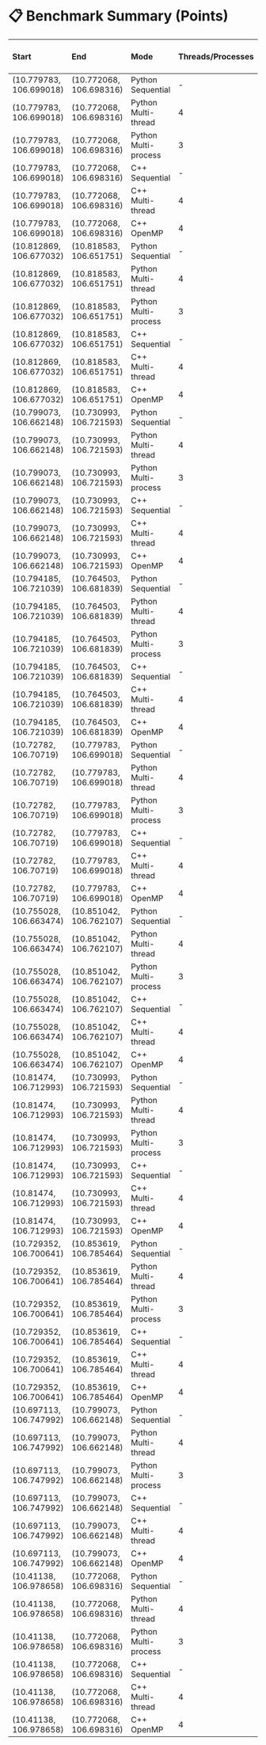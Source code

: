 # 📋 Benchmark Summary (Points)

| Start | End | Mode | Threads/Processes | Average Time (seconds) |
|:--|:--|:--|:--|:--|
| (10.779783, 106.699018) | (10.772068, 106.698316) | Python Sequential | - | 1.74 |
| (10.779783, 106.699018) | (10.772068, 106.698316) | Python Multi-thread | 4 | 1.78 |
| (10.779783, 106.699018) | (10.772068, 106.698316) | Python Multi-process | 3 | 1.81 |
| (10.779783, 106.699018) | (10.772068, 106.698316) | C++ Sequential | - | 0.01 |
| (10.779783, 106.699018) | (10.772068, 106.698316) | C++ Multi-thread | 4 | 0.01 |
| (10.779783, 106.699018) | (10.772068, 106.698316) | C++ OpenMP | 4 | 0.01 |
| (10.812869, 106.677032) | (10.818583, 106.651751) | Python Sequential | - | 1.84 |
| (10.812869, 106.677032) | (10.818583, 106.651751) | Python Multi-thread | 4 | 1.79 |
| (10.812869, 106.677032) | (10.818583, 106.651751) | Python Multi-process | 3 | 1.81 |
| (10.812869, 106.677032) | (10.818583, 106.651751) | C++ Sequential | - | 0.01 |
| (10.812869, 106.677032) | (10.818583, 106.651751) | C++ Multi-thread | 4 | 0.01 |
| (10.812869, 106.677032) | (10.818583, 106.651751) | C++ OpenMP | 4 | 0.01 |
| (10.799073, 106.662148) | (10.730993, 106.721593) | Python Sequential | - | 1.80 |
| (10.799073, 106.662148) | (10.730993, 106.721593) | Python Multi-thread | 4 | 1.83 |
| (10.799073, 106.662148) | (10.730993, 106.721593) | Python Multi-process | 3 | 1.85 |
| (10.799073, 106.662148) | (10.730993, 106.721593) | C++ Sequential | - | 0.01 |
| (10.799073, 106.662148) | (10.730993, 106.721593) | C++ Multi-thread | 4 | 0.01 |
| (10.799073, 106.662148) | (10.730993, 106.721593) | C++ OpenMP | 4 | 0.01 |
| (10.794185, 106.721039) | (10.764503, 106.681839) | Python Sequential | - | 1.80 |
| (10.794185, 106.721039) | (10.764503, 106.681839) | Python Multi-thread | 4 | 1.83 |
| (10.794185, 106.721039) | (10.764503, 106.681839) | Python Multi-process | 3 | 1.75 |
| (10.794185, 106.721039) | (10.764503, 106.681839) | C++ Sequential | - | 0.01 |
| (10.794185, 106.721039) | (10.764503, 106.681839) | C++ Multi-thread | 4 | 0.01 |
| (10.794185, 106.721039) | (10.764503, 106.681839) | C++ OpenMP | 4 | 0.01 |
| (10.72782, 106.70719) | (10.779783, 106.699018) | Python Sequential | - | 1.76 |
| (10.72782, 106.70719) | (10.779783, 106.699018) | Python Multi-thread | 4 | 1.80 |
| (10.72782, 106.70719) | (10.779783, 106.699018) | Python Multi-process | 3 | 1.81 |
| (10.72782, 106.70719) | (10.779783, 106.699018) | C++ Sequential | - | 0.01 |
| (10.72782, 106.70719) | (10.779783, 106.699018) | C++ Multi-thread | 4 | 0.01 |
| (10.72782, 106.70719) | (10.779783, 106.699018) | C++ OpenMP | 4 | 0.01 |
| (10.755028, 106.663474) | (10.851042, 106.762107) | Python Sequential | - | 1.80 |
| (10.755028, 106.663474) | (10.851042, 106.762107) | Python Multi-thread | 4 | 1.80 |
| (10.755028, 106.663474) | (10.851042, 106.762107) | Python Multi-process | 3 | 1.84 |
| (10.755028, 106.663474) | (10.851042, 106.762107) | C++ Sequential | - | 0.01 |
| (10.755028, 106.663474) | (10.851042, 106.762107) | C++ Multi-thread | 4 | 0.01 |
| (10.755028, 106.663474) | (10.851042, 106.762107) | C++ OpenMP | 4 | 0.01 |
| (10.81474, 106.712993) | (10.730993, 106.721593) | Python Sequential | - | 1.77 |
| (10.81474, 106.712993) | (10.730993, 106.721593) | Python Multi-thread | 4 | 1.76 |
| (10.81474, 106.712993) | (10.730993, 106.721593) | Python Multi-process | 3 | 1.76 |
| (10.81474, 106.712993) | (10.730993, 106.721593) | C++ Sequential | - | 0.01 |
| (10.81474, 106.712993) | (10.730993, 106.721593) | C++ Multi-thread | 4 | 0.01 |
| (10.81474, 106.712993) | (10.730993, 106.721593) | C++ OpenMP | 4 | 0.01 |
| (10.729352, 106.700641) | (10.853619, 106.785464) | Python Sequential | - | 1.79 |
| (10.729352, 106.700641) | (10.853619, 106.785464) | Python Multi-thread | 4 | 1.79 |
| (10.729352, 106.700641) | (10.853619, 106.785464) | Python Multi-process | 3 | 1.76 |
| (10.729352, 106.700641) | (10.853619, 106.785464) | C++ Sequential | - | 0.01 |
| (10.729352, 106.700641) | (10.853619, 106.785464) | C++ Multi-thread | 4 | 0.01 |
| (10.729352, 106.700641) | (10.853619, 106.785464) | C++ OpenMP | 4 | 0.01 |
| (10.697113, 106.747992) | (10.799073, 106.662148) | Python Sequential | - | 1.70 |
| (10.697113, 106.747992) | (10.799073, 106.662148) | Python Multi-thread | 4 | 1.70 |
| (10.697113, 106.747992) | (10.799073, 106.662148) | Python Multi-process | 3 | 1.81 |
| (10.697113, 106.747992) | (10.799073, 106.662148) | C++ Sequential | - | 0.01 |
| (10.697113, 106.747992) | (10.799073, 106.662148) | C++ Multi-thread | 4 | 0.01 |
| (10.697113, 106.747992) | (10.799073, 106.662148) | C++ OpenMP | 4 | 0.01 |
| (10.41138, 106.978658) | (10.772068, 106.698316) | Python Sequential | - | 1.80 |
| (10.41138, 106.978658) | (10.772068, 106.698316) | Python Multi-thread | 4 | 1.74 |
| (10.41138, 106.978658) | (10.772068, 106.698316) | Python Multi-process | 3 | 1.75 |
| (10.41138, 106.978658) | (10.772068, 106.698316) | C++ Sequential | - | 0.01 |
| (10.41138, 106.978658) | (10.772068, 106.698316) | C++ Multi-thread | 4 | 0.01 |
| (10.41138, 106.978658) | (10.772068, 106.698316) | C++ OpenMP | 4 | 0.01 |
